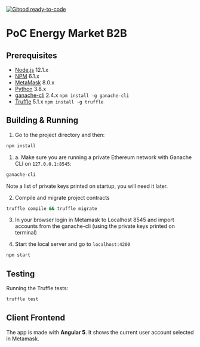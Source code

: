 [![Gitpod ready-to-code](https://img.shields.io/badge/Gitpod-ready--to--code-blue?logo=gitpod)](https://gitpod.io/#https://github.com/carlosfaria94/energy-market-b2b)

# PoC Energy Market B2B

## Prerequisites

- [Node.js](https://nodejs.org) 12.1.x
- [NPM](https://npm.org) 6.1.x
- [MetaMask](https://metamask.io/) 8.0.x
- [Python](https://www.python.org) 3.8.x
- [ganache-cli](https://github.com/trufflesuite/ganache-cli) 2.4.x `npm install -g ganache-cli`
- [Truffle](https://truffleframework.com/) 5.1.x `npm install -g truffle`

## Building & Running

1. Go to the project directory and then:

```bash
npm install
```

1. a. Make sure you are running a private Ethereum network with Ganache CLI on `127.0.0.1:8545`:

```bash
ganache-cli
```

Note a list of private keys printed on startup, you will need it later.

2. Compile and migrate project contracts

```bash
truffle compile && truffle migrate
```

3. In your browser login in Metamask to Localhost 8545 and import accounts from the ganache-cli (using the private keys printed on terminal)

4. Start the local server and go to `localhost:4200`

```bash
npm start
```

## Testing

Running the Truffle tests:

```bash
truffle test
```

## Client Frontend

The app is made with **Angular 5**. It shows the current user account selected in Metamask.
